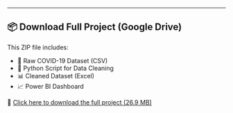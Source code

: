 ---

## 📦 Download Full Project (Google Drive)

This ZIP file includes:

- 📁 Raw COVID-19 Dataset (CSV)
- 🐍 Python Script for Data Cleaning
- 📊 Cleaned Dataset (Excel)
- 📈 Power BI Dashboard

🔗 [Click here to download the full project (26.9 MB)](https://drive.google.com/file/d/1ze4IGecSn8hRhXiUZNyh_Y2kov8Am0go/view?usp=drive_link)

